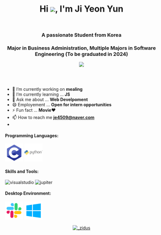 <h1 align="center">Hi <img src="https://raw.githubusercontent.com/iampavangandhi/iampavangandhi/master/gifs/Hi.gif" width="30px">, I'm Ji Yeon Yun</h1>
 <p align="center"><br/>
  </a>
  <a href="https://www.instagram.com/_zidus/">
  </a>
</p>

<h3 align="center">A passionate Student from Korea</h3>
<h3 align="center">Major in Business Administration, Multiple Majors in Software Engineering (To be graduated in 2024)</h3>
<p align="middle"> <img src=	http://www.kpu.ac.kr/front/images/header_logo.png></p>
<br/><br/>

- 🔭 I’m currently working on **mealing**
- 🌱 I’m currently learning ... **JS**
- 💬 Ask me about ... **Web Develpoment**
- 😄 Employement ... **Open for intern opportunities**
- ⚡ Fun fact ... **Movie**❤
- 📫 How to reach me **je4509@naver.com**
- 
<h4>Programming Languages: </h4>
<p align="left">

 <img style="margin: auto;" src="https://raw.githubusercontent.com/sachinverma53121/sachinverma53121/master/icons/c.png" alt=c width="60" height="60"/>
 <img style="margin: auto;" src="https://raw.githubusercontent.com/sachinverma53121/sachinverma53121/master/icons/python.png" alt=python width="60" height="60"/>
</p>

<h4>Skills and Tools: </h4>
<p align="left">
	<img style="margin: auto;" src="https://visualstudio.microsoft.com/wp-content/uploads/2021/10/Product-Icon.svg" alt=visualstudio width="60" height="60"/> 
	<img style="margin: auto;" src="https://jupyter.org/assets/logos/rectanglelogo-greytext-orangebody-greymoons.svg" alt=jupiter width="90" height="55"/> 

</p>

<h4>Desktop Environment: </h4>
<p align="left">
  <img style="margin: auto;" src="https://raw.githubusercontent.com/sachinverma53121/sachinverma53121/master/icons/slack.png" alt=slack width="60" height="60"/>
  <img style="margin: auto;" src="https://raw.githubusercontent.com/sachinverma53121/sachinverma53121/master/icons/win10.png" alt=windows10 width="60" height="60"/>
</p>


<p align="center">
<a href=https://www.instagram.com/_zidus/ target="blank"><img align="center" src=https://cdn.jsdelivr.net/npm/simple-icons@3.0.1/icons/instagram.svg alt="_zidus" height="40" width="40" /></a>
</p>
